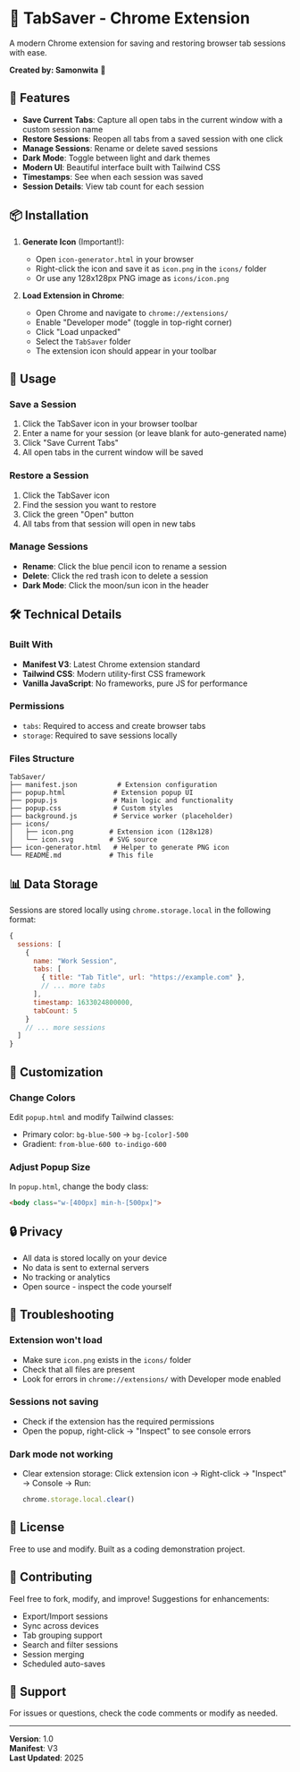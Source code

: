 # 📁 TabSaver - Chrome Extension

A modern Chrome extension for saving and restoring browser tab sessions with ease.

**Created by: Samonwita** 💙

## 🚀 Features

- **Save Current Tabs**: Capture all open tabs in the current window with a custom session name
- **Restore Sessions**: Reopen all tabs from a saved session with one click
- **Manage Sessions**: Rename or delete saved sessions
- **Dark Mode**: Toggle between light and dark themes
- **Modern UI**: Beautiful interface built with Tailwind CSS
- **Timestamps**: See when each session was saved
- **Session Details**: View tab count for each session

## 📦 Installation

1. **Generate Icon** (Important!):
   - Open `icon-generator.html` in your browser
   - Right-click the icon and save it as `icon.png` in the `icons/` folder
   - Or use any 128x128px PNG image as `icons/icon.png`

2. **Load Extension in Chrome**:
   - Open Chrome and navigate to `chrome://extensions/`
   - Enable "Developer mode" (toggle in top-right corner)
   - Click "Load unpacked"
   - Select the `TabSaver` folder
   - The extension icon should appear in your toolbar

## 🎯 Usage

### Save a Session
1. Click the TabSaver icon in your browser toolbar
2. Enter a name for your session (or leave blank for auto-generated name)
3. Click "Save Current Tabs"
4. All open tabs in the current window will be saved

### Restore a Session
1. Click the TabSaver icon
2. Find the session you want to restore
3. Click the green "Open" button
4. All tabs from that session will open in new tabs

### Manage Sessions
- **Rename**: Click the blue pencil icon to rename a session
- **Delete**: Click the red trash icon to delete a session
- **Dark Mode**: Click the moon/sun icon in the header

## 🛠️ Technical Details

### Built With
- **Manifest V3**: Latest Chrome extension standard
- **Tailwind CSS**: Modern utility-first CSS framework
- **Vanilla JavaScript**: No frameworks, pure JS for performance

### Permissions
- `tabs`: Required to access and create browser tabs
- `storage`: Required to save sessions locally

### Files Structure
```
TabSaver/
├── manifest.json          # Extension configuration
├── popup.html            # Extension popup UI
├── popup.js              # Main logic and functionality
├── popup.css             # Custom styles
├── background.js         # Service worker (placeholder)
├── icons/
│   ├── icon.png         # Extension icon (128x128)
│   └── icon.svg         # SVG source
├── icon-generator.html   # Helper to generate PNG icon
└── README.md            # This file
```

## 📊 Data Storage

Sessions are stored locally using `chrome.storage.local` in the following format:

```javascript
{
  sessions: [
    {
      name: "Work Session",
      tabs: [
        { title: "Tab Title", url: "https://example.com" },
        // ... more tabs
      ],
      timestamp: 1633024800000,
      tabCount: 5
    }
    // ... more sessions
  ]
}
```

## 🎨 Customization

### Change Colors
Edit `popup.html` and modify Tailwind classes:
- Primary color: `bg-blue-500` → `bg-[color]-500`
- Gradient: `from-blue-600 to-indigo-600`

### Adjust Popup Size
In `popup.html`, change the body class:
```html
<body class="w-[400px] min-h-[500px]">
```

## 🔒 Privacy

- All data is stored locally on your device
- No data is sent to external servers
- No tracking or analytics
- Open source - inspect the code yourself

## 🐛 Troubleshooting

### Extension won't load
- Make sure `icon.png` exists in the `icons/` folder
- Check that all files are present
- Look for errors in `chrome://extensions/` with Developer mode enabled

### Sessions not saving
- Check if the extension has the required permissions
- Open the popup, right-click → "Inspect" to see console errors

### Dark mode not working
- Clear extension storage: Click extension icon → Right-click → "Inspect" → Console → Run:
  ```javascript
  chrome.storage.local.clear()
  ```

## 📝 License

Free to use and modify. Built as a coding demonstration project.

## 🤝 Contributing

Feel free to fork, modify, and improve! Suggestions for enhancements:
- Export/Import sessions
- Sync across devices
- Tab grouping support
- Search and filter sessions
- Session merging
- Scheduled auto-saves

## 📧 Support

For issues or questions, check the code comments or modify as needed.

---

**Version**: 1.0  
**Manifest**: V3  
**Last Updated**: 2025
